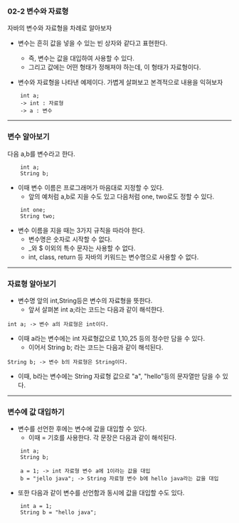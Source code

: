 ### 02-2 변수와 자료형
자바의 변수와 자료형을 차례로 알아보자

* 변수는 흔히 값을 넣을 수 있는 빈 상자와 같다고 표현한다.
  - 즉, 변수는 값을 대입하여 사용할 수 있다.
  - 그리고 값에는 어떤 형태가 정해져야 하는데, 이 형태가 자료형이다.


* 변수와 자료형을 나타낸 예제이다. 가볍게 살펴보고 본격적으로 내용을 익혀보자
```
    int a; 
    -> int : 자료형 
    -> a : 변수 
```
---
### 변수 알아보기
다음 a,b를 변수라고 한다.
```
    int a;
    String b;
```
* 이때 변수 이름은 프로그래머가 마음대로 지정할 수 있다.
  - 앞의 예처럼 a,b로 지을 수도 있고 다음처럼 one, two로도 정할 수 있다.
```
    int one;
    String two;
```
* 변수 이름을 지을 때는 3가지 규칙을 따라야 한다.
  - 변수명은 숫자로 시작할 수 없다.
  - _와 $ 이외의 특수 문자는 사용할 수 없다.
  - int, class, return 등 자바의 키워드는 변수명으로 사용할 수 없다.
---
### 자료형 알아보기
* 변수명 앞의 int,String등은 변수의 자료형을 뜻한다.
  - 앞서 살펴본 int a;라는 코드는 다음과 같이 해석한다.
```
int a; -> 변수 a의 자료형은 int이다.
```
* 이때 a라는 변수에는 int 자료형값으로 1,10,25 등의 정수만 담을 수 있다.
  - 이어서 String b; 라는 코드는 다음과 같이 해석된다.
```
String b; -> 변수 b의 자료형은 String이다.
```
* 이때, b라는 변수에는 String 자료형 값으로 "a", "hello"등의 문자열만 담을 수 있다.

---
### 변수에 값 대입하기
* 변수를 선언한 후에는 변수에 값을 대입할 수 있다.
  - 이때 = 기호를 사용한다. 각 문장은 다음과 같이 해석된다.
```
    int a;
    String b;
    
    a = 1; -> int 자료형 변수 a에 1이라는 값을 대입
    b = "jello java"; -> String 자료형 변수 b에 hello java라는 값을 대입
```
* 또한 다음과 같이 변수를 선언함과 동시에 값을 대입할 수도 있다.
```
    int a = 1;
    String b = "hello java";
```
